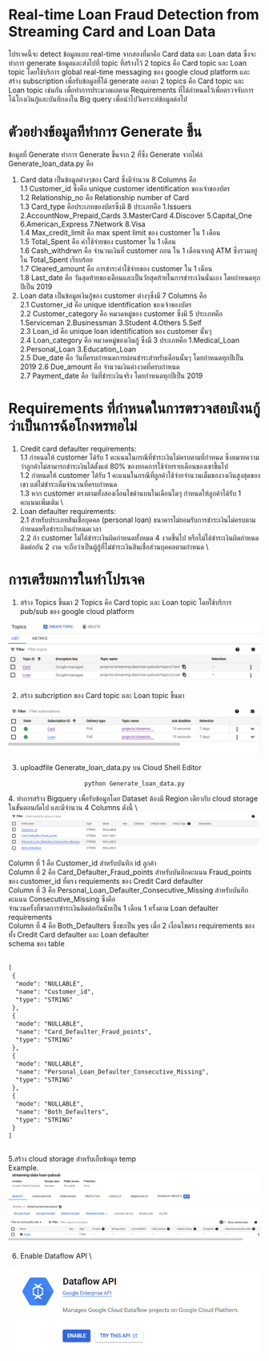 # Real-time Loan Fraud Detection from Streaming Card and Loan Data
โปรเจคนี้จะ detect ข้อมูลแบบ real-time จากสองที่มาคือ Card data และ Loan data ซึ่งจะทำการ generate 
ข้อมูลและส่งไปที่ topic ที่สร้างไว้ 2 topics คือ Card topic และ Loan topic โดยใช้บริการ global real-time messaging 
ของ google cloud platform และสร้าง subscription เพื่อรับข้อมูลที่ได้ generate ออกมา 2 topics คือ Card topic 
และ Loan topic เช่นกัน เพื่อทำการประมวลผลตาม Requirements ที่ได้กำหนดไว้เพื่อตรวจจับการโฉ้โกงเงินกู้และบันทึกลงใน Big query
เพื่อนำไปวิเคราะห์ข้อมูลต่อไป 

# ตัวอย่างข้อมูลทีทำการ Generate ขึ้น
ข้อมูลที่ Generate ทำการ Generate ขึ้นจาก 2 ที่ซึ่ง Generate จากไฟล์ Generate_loan_data.py คือ 
1. Card data เป็นข้อมูลต่างๆของ Card ซึ่งมีจำนวน 8 Columns คือ \
 1.1 Customer_id ซึ่งคือ unique customer identification ของเจ้าของบัตร \
 1.2 Relationship_no คือ Relationship number of Card \
 1.3 Card_type คือประเภทของบัตรซึ่งมี 8 ประเภทคือ 1.Issuers 2.AccountNow_Prepaid_Cards 3.MasterCard 4.Discover 5.Capital_One 6.American_Express 7.Network 
 8.Visa \
 1.4 Max_credit_limit คือ max spent limit ของ customer ใน 1 เดือน \
 1.5 Total_Spent คือ ค่าใช้จ่ายของ customer ใน 1 เดือน \
 1.6 Cash_withdrwn คือ จำนวนเงินที่ customer ถอน ใน 1 เดือนจากตู้ ATM ซึ่งรวมอยู่ใน Total_Spent เรียบร้อย \
 1.7 Cleared_amount คือ การชำระค่าใช้จ่ายของ customer ใน 1 เดือน \
 1.8 Last_date คือ วันสุดท้ายของเดือนและเป็นวัยสุดท้ายในการชำระเงินนั่นเอง โดยกำหนดทุกปีเป็น 2019   
2. Loan data เป็นข้อมูลเงินกู้ของ customer ต่างๆซึ่งมี 7 Columns คือ \
 2.1 Customer_id คือ unique identification ของเจ้าของบัตร \
 2.2 Customer_category คือ หมวดหมู่ของ customer ซึ่งมี 5 ประเภทคือ 1.Serviceman 2.Businessman 3.Student 4.Others 5.Self \
 2.3 Loan_id คือ  unique loan identification ของ customer นั้นๆ \
 2.4 Loan_category คือ หมวดหมู่ของเงินกู้ ซึ่งมี 3 ประเภทคือ 1.Medical_Loan 2.Personal_Loan 3.Education_Loan \
 2.5 Due_date คือ วันที่ครบกำหนดการผ่อนชำระสำหรับเดือนนั้นๆ โดยกำหนดทุกปีเป็น 2019 
 2.6 Due_amount คือ จำนวนเงินค่างวดที่ครบกำหนด \
 2.7 Payment_date คือ วันที่ชำระเงินจริง โดยกำหนดทุกปีเป็น 2019 

# Requirements ที่กำหนดในการตรวจสอบเิงนกู้ว่าเป็นการฉ้อโกงหรทอไม่
1. Credit card defaulter requirements:\
1.1 กำหนดให้ customer ได้รับ 1 คะแนนในกรณีที่ชำระเงินไม่ครบตามที่กำหนด ซึ่งหมายความว่าลูกค้าไม่สามารถชำระเงินได้ตั้งแต่ 80% ของยอดการใช้จ่ายรายเดือนของเขาขึ้นไป \
1.2 กำหนดให้ customer ได้รับ 1 คะแนนในกรณีที่ลูกค้าใช้จ่ายจำนวนเต็มของวงเงินสูงสุดของเขา แต่ไม่ชำระเต็มจำนวนที่ครบกำหนด \
1.3 หาก customer ตรงตามทั้งสองเงื่อนไขด้านบนในเดือนใดๆ กำหนดให้ลูกค้าได้รับ 1 คะแนนเพิ่มเติม \
2. Loan defaulter requirements:\
2.1 สำหรับประเภทสินเชื่อบุคคล (personal loan) ธนาคารไม่ยอมรับการชำระเงินไม่ครบตามกำหนดหรือชำระเกินกำหนดเวลา \
2.2 ถ้า customer ไม่ได้ชำระเงินผิดกำหนดทั้งหมด 4 งวดขึ้นไป หรือไม่ได้ชำระเงินผิดกำหนดติดต่อกัน 2 งวด จะถือว่าเป็นผู้กู้ที่ไม่ชำระเงินสินเชื่อส่วนบุคคลตามกำหนด \

# การเตรียมการในทำโปรเจค
1. สร้าง Topics ขึ้นมา 2 Topics คือ Card topic และ Loan topic โดยใช้บริการ pub/sub ของ google cloud platform  
<img src = 'image/8.PNG'>

2. สร้าง subcription ของ Card topic และ Loan topic ขึ้นมา 
<img src = 'image/9.PNG'>

3. uploadfile Generate_loan_data.py บน Cloud Shell Editor 
 
<div align="center"> 
  <pre><code>python Generate_loan_data.py</code></pre>
</div>
4. ทำการสร้าง Bigquery เพื่อรับข้อมูลโดย Dataset ต้องมี Region เดียวกับ cloud storage ในขั้นตอนถัดไป 
และมีจำนวน 4 Columns ดังนี้ \
<img src = 'image/21.PNG'>

 Column ที่ 1 คือ Customer_id สำหรับบันทึก id ลูกค้า \
 Column ที่ 2 คือ Card_Defaulter_Fraud_points สำหรับบันทึกคะแนน Fraud_points ของ customer_id ที่ตรง requiements ของ Credit Card defaulter \
 Column ที่ 3 คือ Personal_Loan_Defaulter_Consecutive_Missing สำหรับบันทึกคะแนน Consecutive_Missing ซึ่งคือ \
 จำนวนครั้งที่ขาดการชำระเงินติดต่อกันนับเป็น 1 เดือน 1 ครั้งตาม Loan defaulter requirements \
 Column ที่ 4 คือ Both_Defaulters ซึ่งขะเป็น yes เมื่อ 2 เงื่อนไขตรง requirements ของทั้ง Credit Card defaulter และ Loan defaulter \
 schema ของ table
<div align="left"> 
<pre><code>
[
 {
  "mode": "NULLABLE",
  "name": "Customer_id",
  "type": "STRING"
 },
 {
  "mode": "NULLABLE",
  "name": "Card_Defaulter_Fraud_points",
  "type": "STRING"
 },
 {
  "mode": "NULLABLE",
  "name": "Personal_Loan_Defaulter_Consecutive_Missing",
  "type": "STRING"
 },
 {
  "mode": "NULLABLE",
  "name": "Both_Defaulters",
  "type": "STRING"
 }
]
   </code></pre>
</div>

5.สร้าง cloud storage สำหรับเก็บข้อมูล temp \
Example.
<img src = 'image/6.PNG'>

6. Enable Dataflow API \
<img src = 'image/27.PNG'>



